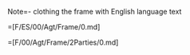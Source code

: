 Note=- clothing the frame with English language text

=[F/ES/00/Agt/Frame/0.md] 

=[F/00/Agt/Frame/2Parties/0.md]
